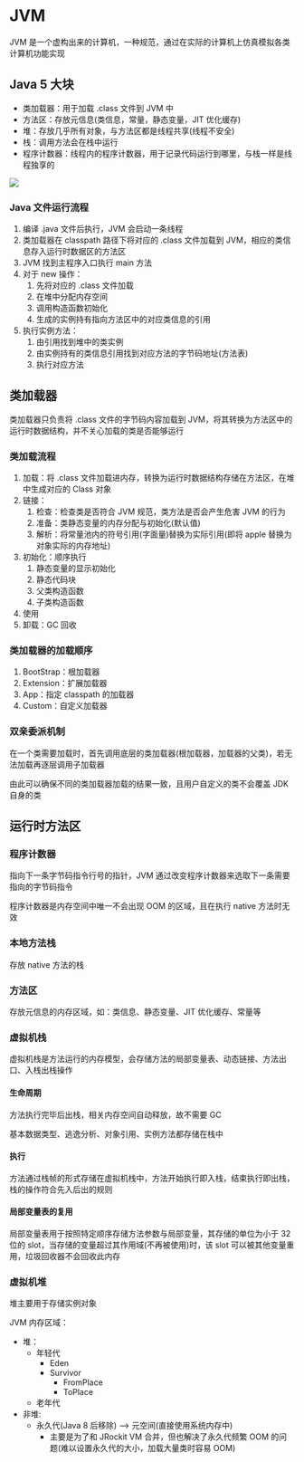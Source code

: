 # JVM

JVM 是一个虚构出来的计算机，一种规范，通过在实际的计算机上仿真模拟各类计算机功能实现

## Java 5 大块

- 类加载器：用于加载 .class 文件到 JVM 中
- 方法区：存放元信息(类信息，常量，静态变量，JIT 优化缓存)
- 堆：存放几乎所有对象，与方法区都是线程共享(线程不安全)
- 栈：调用方法会在栈中运行
- 程序计数器：线程内的程序计数器，用于记录代码运行到哪里，与栈一样是线程独享的

![](https://p1-jj.byteimg.com/tos-cn-i-t2oaga2asx/gold-user-assets/2020/1/9/16f8ab42da5a81cd~tplv-t2oaga2asx-jj-mark:3024:0:0:0:q75.png)

### Java 文件运行流程

1. 编译 .java 文件后执行，JVM 会启动一条线程
2. 类加载器在 classpath 路径下将对应的 .class 文件加载到 JVM，相应的类信息存入运行时数据区的方法区
3. JVM 找到主程序入口执行 main 方法
4. 对于 new 操作：
   1. 先将对应的 .class 文件加载
   2. 在堆中分配内存空间
   3. 调用构造函数初始化
   4. 生成的实例持有指向方法区中的对应类信息的引用
5. 执行实例方法：
   1. 由引用找到堆中的类实例
   2. 由实例持有的类信息引用找到对应方法的字节码地址(方法表)
   3. 执行对应方法

## 类加载器

类加载器只负责将 .class 文件的字节码内容加载到 JVM，将其转换为方法区中的运行时数据结构，并不关心加载的类是否能够运行

### 类加载流程

1. 加载：将 .class 文件加载进内存，转换为运行时数据结构存储在方法区，在堆中生成对应的 Class 对象
2. 链接：
   1. 检查：检查类是否符合 JVM 规范，类方法是否会产生危害 JVM 的行为
   2. 准备：类静态变量的内存分配与初始化(默认值)
   3. 解析：将常量池内的符号引用(字面量)替换为实际引用(即将 apple 替换为对象实际的内存地址)
3. 初始化：顺序执行
   1. 静态变量的显示初始化
   2. 静态代码块
   3. 父类构造函数
   4. 子类构造函数
4. 使用
5. 卸载：GC 回收

### 类加载器的加载顺序

1. BootStrap：根加载器
2. Extension：扩展加载器
3. App：指定 classpath 的加载器
4. Custom：自定义加载器

### 双亲委派机制

在一个类需要加载时，首先调用底层的类加载器(根加载器，加载器的父类)，若无法加载再逐层调用子加载器

由此可以确保不同的类加载器加载的结果一致，且用户自定义的类不会覆盖 JDK 自身的类

## 运行时方法区

### 程序计数器

指向下一条字节码指令行号的指针，JVM 通过改变程序计数器来选取下一条需要指向的字节码指令

程序计数器是内存空间中唯一不会出现 OOM 的区域，且在执行 native 方法时无效

### 本地方法栈

存放 native 方法的栈

### 方法区

存放元信息的内存区域，如：类信息、静态变量、JIT 优化缓存、常量等

### 虚拟机栈

虚拟机栈是方法运行的内存模型，会存储方法的局部变量表、动态链接、方法出口、入栈出栈操作

#### 生命周期

方法执行完毕后出栈，相关内存空间自动释放，故不需要 GC

基本数据类型、逃逸分析、对象引用、实例方法都存储在栈中

#### 执行

方法通过栈帧的形式存储在虚拟机栈中，方法开始执行即入栈，结束执行即出栈，栈的操作符合先入后出的规则

#### 局部变量表的复用

局部变量表用于按照特定顺序存储方法参数与局部变量，其存储的单位为小于 32 位的 slot，当存储的变量超过其作用域(不再被使用)时，该 slot 可以被其他变量重用，垃圾回收器不会回收此内存

### 虚拟机堆

堆主要用于存储实例对象

JVM 内存区域：

- 堆：
  - 年轻代
    - Eden
    - Survivor
      - FromPlace
      - ToPlace
  - 老年代
- 非堆:
  - 永久代(Java 8 后移除) --> 元空间(直接使用系统内存中)
    - 主要是为了和 JRockit VM 合并，但也解决了永久代频繁 OOM 的问题(难以设置永久代的大小，加载大量类时容易 OOM)